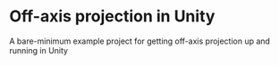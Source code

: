 # Off-axis projection in Unity

A bare-minimum example project for getting off-axis projection up and running in Unity
